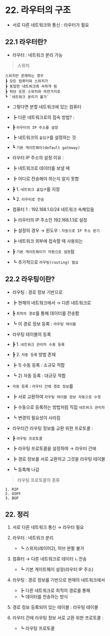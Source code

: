 # 22. 라우터의 구조

- 서로 다른 네트워크와 통신 : 라우터가 필요

## 22.1 라우터란?

- 라우터 : 네트워크 분리 가능

> 스위치

    스위치만 존재하는 경우
    ┣ 모든 컴퓨터와 스위치가
    ┣ 동일한 네트워크에 속하게 됨
    ┣ 허브 또한 스위치와 마찬가지로
    ┗ `네트워크 분리가 불가`

- 그렇다면 분할 네트워크에 있는 컴퓨터
- ┣ 다른 네트워크로의 접속 방법? :
- ┣ `라우터의 IP 주소를 설정`
- ┣ 네트워크의 `출입구`를 설정하는 것
- ┗ `기본 게이트웨이(default gateway)`

- 라우터 IP 주소의 설정 이유 :
- ┣ 네트워크로 데이터를 보낼 때
- ┣ 어디로 전송해야 하는지 알지 못함
- ┣ 1. `네트워크 출입구`를 지정
- ┗ 2. `라우터로 전송`

- 컴퓨터 1 : 192.168.1.0/24 네트워크 속해있음
- ┣ 라우터의 IP 주소인 192.168.1.1로 설정
- ┣ 설정의 경우 → 윈도우 : `자동으로 IP 주소 받기`
- ┣ 네트워크 외부에 접속할 때 사용되는
- ┣ `기본 게이트웨이가 자동으로 설정`됨
- ┗ 추가적으로 `라우팅(routing) 필요`

## 22.2 라우팅이란?

- 라우팅 : 경로 정보 기반으로
- ┣ 현재의 네트워크에서 → 다른 네트워크로
- ┣ `최적의 경로`를 통해 데이터를 전송함
- ┗ 이 경로 정보 등록 : `라우팅 테이블`

- 라우팅 테이블의 등록
- ┣ 1. `네트워크 관리자 수동 등록`
- ┣ 2. `자동 등록` 방법 존재
- ┣ 1) 수동 등록 : 소규모 적합
- ┗ 2) 자동 등록 : 대규모 적합

- `자동 등록` : `라우터 간에 경로 정보`를
- ┣ 서로 교환하여 `라우팅 테이블 정보 자동으로 수정`
- ┣ 수동으로 등록하는 방법처럼 직접 `네트워크 관리자`
- ┗ 변경의 필요성이 사라짐

- 라우터간 라우팅 정보를 교환 위한 프로토콜 :
- ┣ `라우팅 프로토콜`
- ┣ 라우팅 프로토콜을 설정하여 → 라우터 간에
- ┣ 경로 정보를 서로 교환하고 그것을 라우팅 테이블
- ┗ 등록해 나감

> 라우팅 프로토콜의 종류

    1. RIP
    2. OSPF
    3. BGP

## 22. 정리

1. 서로 다른 네트워크 통신 → 라우터 필요

2. 라우터 : 네트워크 분리

   - ┗ 스위치(레이어2), 허브 분활 불가

3. 컴퓨터 → 다른 네트워크로 데이터 ㄴ전송

   - ┗ 기본 게이트웨이 설정(라우터 IP 주소)

4. 라우팅 : 경로 정보를 기반으로 현재의 네트워크에서

   - ┣ 다른 네트워크로 최적의 경로를 통해
   - ┗ 데이터를 전송하는 방식

5. 경로 정보 등록되어 있는 테이블 : 라우팅 테이블

6. 라우터 간에 라우팅 정보 서로 교환 위한 프로토콜 :
   - ┗ 라우팅 프로토콜
